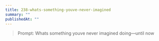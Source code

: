 ```yaml
---
title: 238-whats-something-youve-never-imagined
summary: ""
publishedAt: ""
---
```


> Prompt: Whats something youve never imagined doing—until now

